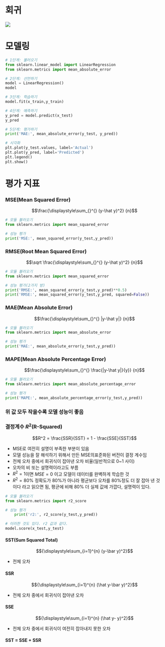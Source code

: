 # 회귀
![](https://i.imgur.com/wOtAt2e.png)
# 모델링
```python
# 1단계: 불러오기
from sklearn.linear_model import LinearRegression
from sklearn.metrics import mean_absolute_error

# 2단계: 선언하기
model = LinearRegression()
model

# 3단계: 학습하기
model.fit(x_train,y_train)

# 4단계: 예측하기
y_pred = model.predict(x_test)
y_pred

# 5단계: 평가하기
print('MAE:', mean_absolute_error(y_test, y_pred))

# 시각화
plt.plot(y_test.values, label='Actual')
plt.plot(y_pred, label='Predicted')
plt.legend()
plt.show()
```

# 평가 지표
### MSE(Mean Squared Error)

$$\frac{\displaystyle\sum_{}^{} (y-\hat y)^2} {n}$$
```python
# 모듈 불러오기
from sklearn.metrics import mean_squared_error

# 성능 평가
print('MSE:', mean_squared_error(y_test,y_pred))
```
### RMSE(Root Mean Squared Error)
$$\sqrt \frac{\displaystyle\sum_{}^{} (y-\hat y)^2} {n}$$
```python
# 모듈 불러오기
from sklearn.metrics import mean_squared_error

# 성능 평가(2가지 방)
print('RMSE:', mean_squared_error(y_test,y_pred)**0.5)
print('RMSE:', mean_squared_error(y_test,y_pred, squared=False))
```
### MAE(Mean Absolute Error)
$$\frac{\displaystyle\sum_{}^{} |y-\hat y|} {n}$$
```python
# 모듈 불러오기
from sklearn.metrics import mean_absolute_error

# 성능 평가
print('MAE:', mean_absolute_error(y_test,y_pred))
```
### MAPE(Mean Absolute Percentage Error)

$$\frac{\displaystyle\sum_{}^{} \frac{|y-\hat y|}{y}} {n}$$
```python
# 모듈 불러오기
from sklearn.metrics import mean_absolute_percentage_error

# 성능 평가
print('MAPE:', mean_absolute_percentage_error(y_test,y_pred))
```

### 위 값 모두 작을수록 모델 성능이 좋음


### 결정계수 $R^2$(R-Squared)

$$R^2 = \frac{SSR}{SST} = 1 - \frac{SSE}{SST}$$
- MSE로 여전히 설명이 부족한 부분이 있음
- 모델 성능을 잘 해석하기 위해서 만든 MSE의표준화된 버전이 결정 계수임
- 전체 오차 중에서 회귀식이 잡아낸 오차 비율(일반적으로 0~1 사이)
- 오차의 비 또는 설명력이라고도 부름
- $R^2=1$이면 $MSE = 0$ 이고 모델이 데이터를 완벽하게 학습한 것
- $R^2=80\%$ 정확도가 80%가 아니라 평균보다 오차를 80%정도 더 잘 잡아 낸 것이다 라고 읽으면 됨, 평균에 비해 80% 더 실제 값에 가깝다, 설명력이 있다.
```python
# 모듈 불러오기
from sklearn.metrics import r2_score

# 성능 평가
	print('r2:', r2_score(y_test,y_pred))

# 이러한 것도 있다. r2 값과 같다.
model.score(x_test,y_test)
```
#### SST(Sum Squared Total)
$${\displaystyle\sum_{i=1}^{n} (y-\bar y)^2}$$
- 전체 오차
#### SSR
$${\displaystyle\sum_{i=1}^{n} (\hat y-\bar y)^2}$$
- 전체 오차 중에서 회귀식이 잡아낸 오차
#### SSE
$${\displaystyle\sum_{i=1}^{n} (\hat y- y)^2}$$
- 전체 오차 중에서 회귀식이 여전히 잡아내지 못한 오차
#### SST = SSE + SSR